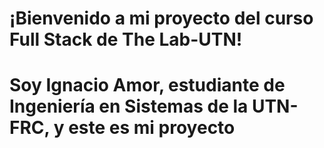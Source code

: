 # ¡Bienvenido a mi proyecto del curso Full Stack de The Lab-UTN!

# Soy Ignacio Amor, estudiante de Ingeniería en Sistemas de la UTN-FRC, y este es mi proyecto